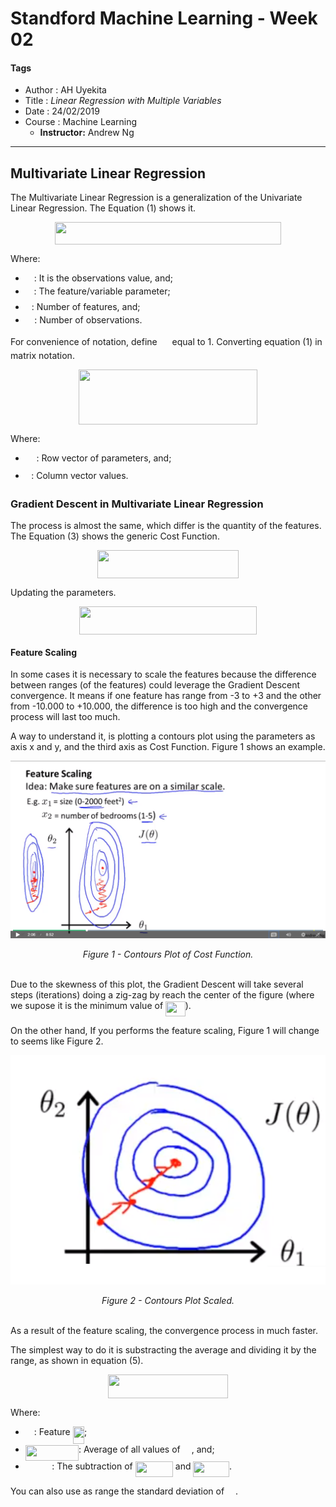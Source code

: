 # Standford Machine Learning - Week 02

#### Tags
* Author : AH Uyekita
* Title  :  _Linear Regression with Multiple Variables_
* Date   : 24/02/2019
* Course : Machine Learning
    * **Instructor:** Andrew Ng

***

## Multivariate Linear Regression

The Multivariate Linear Regression is a generalization of the Univariate Linear Regression. The Equation (1) shows it.

<p align="center"><img src="/Week2/tex/e83e4eea417923e1961c87e4fec760ee.svg?invert_in_darkmode&sanitize=true" align=middle width=362.39509845pt height=35.671178399999995pt/></p>

Where:

* <img src="/Week2/tex/9fc20fb1d3825674c6a279cb0d5ca636.svg?invert_in_darkmode&sanitize=true" align=middle width=14.045887349999989pt height=14.15524440000002pt/>: It is the observations value, and;
* <img src="/Week2/tex/455b7e5df6537b98819492ec6537494c.svg?invert_in_darkmode&sanitize=true" align=middle width=13.82140154999999pt height=22.831056599999986pt/>: The feature/variable parameter;
* <img src="/Week2/tex/55a049b8f161ae7cfeb0197d75aff967.svg?invert_in_darkmode&sanitize=true" align=middle width=9.86687624999999pt height=14.15524440000002pt/>: Number of features, and;
* <img src="/Week2/tex/0e51a2dede42189d77627c4d742822c3.svg?invert_in_darkmode&sanitize=true" align=middle width=14.433101099999991pt height=14.15524440000002pt/>: Number of observations.

For convenience of notation, define <img src="/Week2/tex/e714a3139958da04b41e3e607a544455.svg?invert_in_darkmode&sanitize=true" align=middle width=15.94753544999999pt height=14.15524440000002pt/> equal to 1. Converting equation (1) in matrix notation.

<p align="center"><img src="/Week2/tex/8522983ef70fea3deea32b2a7dba5aae.svg?invert_in_darkmode&sanitize=true" align=middle width=285.62745915pt height=88.76800184999999pt/></p>

Where:

* <img src="/Week2/tex/a4ca9bf3d588ae6d323a340248299dc4.svg?invert_in_darkmode&sanitize=true" align=middle width=17.70724559999999pt height=27.6567522pt/>: Row vector of parameters, and;
* <img src="/Week2/tex/332cc365a4987aacce0ead01b8bdcc0b.svg?invert_in_darkmode&sanitize=true" align=middle width=9.39498779999999pt height=14.15524440000002pt/>: Column vector values.

### Gradient Descent in Multivariate Linear Regression

The process is almost the same, which differ is the quantity of the features. The Equation (3) shows the generic Cost Function.

<p align="center"><img src="/Week2/tex/67d66dddf34d4e0c0cc20666c821ca91.svg?invert_in_darkmode&sanitize=true" align=middle width=225.31515929999998pt height=44.89738935pt/></p>

Updating the parameters.

<p align="center"><img src="/Week2/tex/b7d4118bfda4a25c31c4aec1ab8e74e8.svg?invert_in_darkmode&sanitize=true" align=middle width=283.64357175pt height=44.89738935pt/></p>

#### Feature Scaling

In some cases it is necessary to scale the features because the difference between ranges (of the features) could leverage the Gradient Descent convergence. It means if one feature has range from -3 to +3 and the other from -10.000 to +10.000, the difference is too high and the convergence process will last too much.

A way to understand it, is plotting a contours plot using the parameters as axis x and y, and the third axis as Cost Function. Figure 1 shows an example.

![Figure 1 - Contours Plot.](01-img/ml_week_02_01.png)

<center><em>Figure 1 - Contours Plot of Cost Function.</em></center><br>

Due to the skewness of this plot, the Gradient Descent will take several steps (iterations) doing a zig-zag by reach the center of the figure (where we supose it is the minimum value of <img src="/Week2/tex/ca79e4e55e2ba419b202c4c9576a0d0e.svg?invert_in_darkmode&sanitize=true" align=middle width=31.655311049999987pt height=24.65753399999998pt/>).

On the other hand, If you performs the feature scaling, Figure 1 will change to seems like Figure 2.

![Figure 2 - Contours Plot Scaled.](01-img/ml_week_02_02.png)

<center><em>Figure 2 - Contours Plot Scaled.</em></center><br>

As a result of the feature scaling, the convergence process in much faster.

The simplest way to do it is substracting the average and dividing it by the range, as shown in equation (5).

<p align="center"><img src="/Week2/tex/4f1d62c5129103569f61ca8db3a12162.svg?invert_in_darkmode&sanitize=true" align=middle width=192.49211354999997pt height=37.9216761pt/></p>

Where:

* <img src="/Week2/tex/9fc20fb1d3825674c6a279cb0d5ca636.svg?invert_in_darkmode&sanitize=true" align=middle width=14.045887349999989pt height=14.15524440000002pt/>: Feature <img src="/Week2/tex/3def24cf259215eefdd43e76525fb473.svg?invert_in_darkmode&sanitize=true" align=middle width=18.32504519999999pt height=27.91243950000002pt/>;
* <img src="/Week2/tex/b3b70cf643b09ec0ba9f3fe61dfc3040.svg?invert_in_darkmode&sanitize=true" align=middle width=85.20095595pt height=24.65753399999998pt/>: Average of all values of <img src="/Week2/tex/9fc20fb1d3825674c6a279cb0d5ca636.svg?invert_in_darkmode&sanitize=true" align=middle width=14.045887349999989pt height=14.15524440000002pt/>, and;
* <img src="/Week2/tex/4f0ad1257b412cb14381be7758045979.svg?invert_in_darkmode&sanitize=true" align=middle width=42.51348089999998pt height=14.15524440000002pt/>: The subtraction of <img src="/Week2/tex/0db515af88cbc2004fbdf00c3b278aec.svg?invert_in_darkmode&sanitize=true" align=middle width=60.17046089999999pt height=24.65753399999998pt/> and <img src="/Week2/tex/3c82528e2550142d1bdbaebdd77441a8.svg?invert_in_darkmode&sanitize=true" align=middle width=57.61642094999999pt height=24.65753399999998pt/>.

You can also use as range the standard deviation of <img src="/Week2/tex/9fc20fb1d3825674c6a279cb0d5ca636.svg?invert_in_darkmode&sanitize=true" align=middle width=14.045887349999989pt height=14.15524440000002pt/>.
